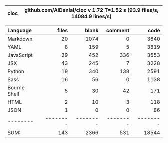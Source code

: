 cloc|github.com/AlDanial/cloc v 1.72  T=1.52 s (93.9 files/s, 14084.9 lines/s)
--- | ---

Language|files|blank|comment|code
:-------|-------:|-------:|-------:|-------:
Markdown|20|1074|0|3840
YAML|8|159|5|3819
JavaScript|29|452|336|3553
JSX|43|245|7|3228
Python|19|340|138|2591
Sass|16|56|0|1138
Bourne Shell|5|30|42|171
HTML|2|10|3|118
JSON|1|0|0|86
--------|--------|--------|--------|--------
SUM:|143|2366|531|18544

